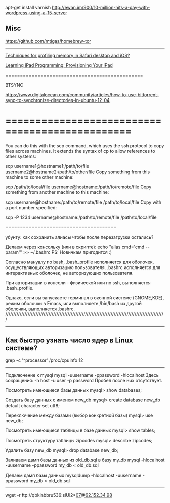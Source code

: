 
apt-get install varnish
http://ewan.im/900/10-million-hits-a-day-with-wordpress-using-a-15-server


## Misc

https://github.com/mtigas/homebrew-tor

--------------------------

[Techniques for profiling memory in Safari desktop and iOS?](http://stackoverflow.com/questions/3971218/techniques-for-profiling-memory-in-safari-desktop-and-ios)

[Learning iPad Programming: Provisioning Your iPad](http://www.informit.com/articles/article.aspx?p=1760499&seqNum=4)

===============================================



BTSYNC

https://www.digitalocean.com/community/articles/how-to-use-bittorrent-sync-to-synchronize-directories-in-ubuntu-12-04


===============================================
===============================================





You can do this with the scp command, which uses the ssh protocol to copy files across machines. It extends the syntax of cp to allow references to other systems:

scp username1@hostname1:/path/to/file username2@hostname2:/path/to/other/file
Copy something from this machine to some other machine:

scp /path/to/local/file username@hostname:/path/to/remote/file
Copy something from another machine to this machine:

scp username@hostname:/path/to/remote/file /path/to/local/file
Copy with a port number specified:

scp -P 1234 username@hostname:/path/to/remote/file /path/to/local/file

======================================

убунту: как сохранить алиасы чтобы после перезагрузки остались? 

Делаем через консольку (или в скрипте): 
echo "alias cmd='cmd --param'" >> ~/.bashrc 
PS: Новичкам пригодится :) 

Согласно мануалу по bash, .bash_profile исполняется для оболочек, осуществляющих авторизацию пользователя. .bashrc исполняется для интерактивных оболочек, не авторизующих пользователя. 

При авторизации в консоли - физической или по ssh, выполняется .bash_profile. 

Однако, если вы запускаете терминал в оконной системе (GNOME,KDE), режим оболочки в Emacs, или выполняете /bin/bash из другой оболочки, выполняется .bashrc. 
//////////////////////////////////////////////////////////////////////////////////////////////////// 


---------------------

## Как быстро узнать число ядер в Linux системе?
grep -c '^processor' /proc/cpuinfo 
12

--------------------

Подключение к mysql
mysql -uusername -ppassword -hlocalhost
Здесь сокращения:
-h host
-u user
-p password
Пробел после них отсутствует.

Посмотреть имеющиеся базы данных
mysql> show databases;

Создать базу данных с именем new_db
mysql> create database new_db default character set utf8;

Переключение между базами (выбор конкретной базы)
mysql> use new_db;

Посмотреть имеющиеся таблицы в базе данных
mysql> show tables;

Посмотреть структуру таблицы zipcodes
mysql> describe zipcodes;

Удалить базу new_db
mysql> drop database new_db;

Заливаем дамп базы данных из old_db.sql в базу my_db
mysql -hlocalhost -uusername -ppassword my_db < old_db.sql

Делаем дамп базы данных
mysqldump -hlocalhost -uusername -ppassword my_db > old_db.sql

----------------------------------
wget -r ftp://qbkinbbru536:slUl2*07@62.152.34.98
